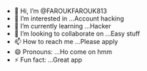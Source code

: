 - 👋 Hi, I’m @FAROUKFAROUK813
- 👀 I’m interested in ...Account hacking 
- 🌱 I’m currently learning ...Hacker 
- 💞️ I’m looking to collaborate on ...Easy stuff 
- 📫 How to reach me ...Please apply 
- 😄 Pronouns: ...Ho come on hmm 
- ⚡ Fun fact: ...Great app 

<!---
FAROUKFAROUK813/FAROUKFAROUK813 is a ✨ special ✨ repository because its `README.md` (this file) appears on your GitHub profile.
You can click the Preview link to take a look at your changes.
--->
